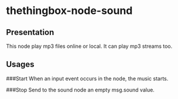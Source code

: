 # thethingbox-node-sound

## Presentation
This node play mp3 files online or local. It can play mp3 streams too.

## Usages

###Start
When an input event occurs in the node, the music starts.

###Stop
Send to the sound node an empty msg.sound value.
